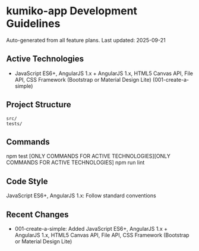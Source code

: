 # kumiko-app Development Guidelines

Auto-generated from all feature plans. Last updated: 2025-09-21

## Active Technologies
- JavaScript ES6+, AngularJS 1.x + AngularJS 1.x, HTML5 Canvas API, File API, CSS Framework (Bootstrap or Material Design Lite) (001-create-a-simple)

## Project Structure
```
src/
tests/
```

## Commands
npm test [ONLY COMMANDS FOR ACTIVE TECHNOLOGIES][ONLY COMMANDS FOR ACTIVE TECHNOLOGIES] npm run lint

## Code Style
JavaScript ES6+, AngularJS 1.x: Follow standard conventions

## Recent Changes
- 001-create-a-simple: Added JavaScript ES6+, AngularJS 1.x + AngularJS 1.x, HTML5 Canvas API, File API, CSS Framework (Bootstrap or Material Design Lite)

<!-- MANUAL ADDITIONS START -->
<!-- MANUAL ADDITIONS END -->